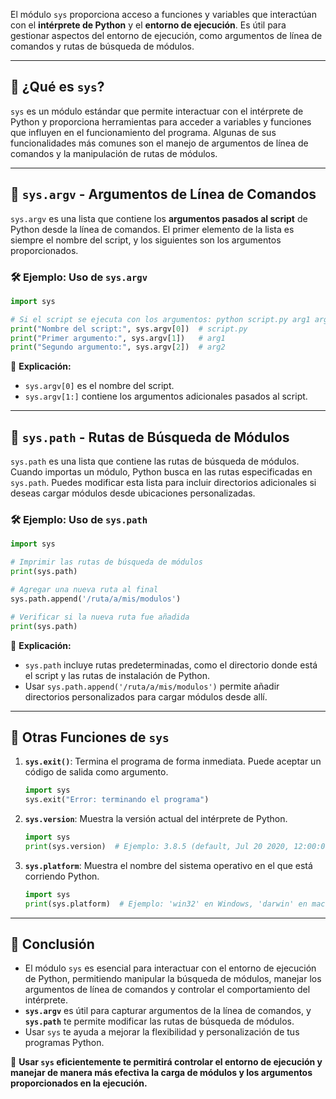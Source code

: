 

El módulo `sys` proporciona acceso a funciones y variables que interactúan con el **intérprete de Python** y el **entorno de ejecución**. Es útil para gestionar aspectos del entorno de ejecución, como argumentos de línea de comandos y rutas de búsqueda de módulos.

---

## 🔹 ¿Qué es `sys`?

`sys` es un módulo estándar que permite interactuar con el intérprete de Python y proporciona herramientas para acceder a variables y funciones que influyen en el funcionamiento del programa. Algunas de sus funcionalidades más comunes son el manejo de argumentos de línea de comandos y la manipulación de rutas de módulos.

---

## 🔹 `sys.argv` - Argumentos de Línea de Comandos

`sys.argv` es una lista que contiene los **argumentos pasados al script** de Python desde la línea de comandos. El primer elemento de la lista es siempre el nombre del script, y los siguientes son los argumentos proporcionados.

### 🛠️ Ejemplo: Uso de `sys.argv`

```python
import sys

# Si el script se ejecuta con los argumentos: python script.py arg1 arg2
print("Nombre del script:", sys.argv[0])  # script.py
print("Primer argumento:", sys.argv[1])   # arg1
print("Segundo argumento:", sys.argv[2])  # arg2
```

📌 **Explicación:**
- `sys.argv[0]` es el nombre del script.
- `sys.argv[1:]` contiene los argumentos adicionales pasados al script.

---

## 🔹 `sys.path` - Rutas de Búsqueda de Módulos

`sys.path` es una lista que contiene las rutas de búsqueda de módulos. Cuando importas un módulo, Python busca en las rutas especificadas en `sys.path`. Puedes modificar esta lista para incluir directorios adicionales si deseas cargar módulos desde ubicaciones personalizadas.

### 🛠️ Ejemplo: Uso de `sys.path`

```python
import sys

# Imprimir las rutas de búsqueda de módulos
print(sys.path)

# Agregar una nueva ruta al final
sys.path.append('/ruta/a/mis/modulos')

# Verificar si la nueva ruta fue añadida
print(sys.path)
```

📌 **Explicación:**
- `sys.path` incluye rutas predeterminadas, como el directorio donde está el script y las rutas de instalación de Python.
- Usar `sys.path.append('/ruta/a/mis/modulos')` permite añadir directorios personalizados para cargar módulos desde allí.

---

## 🔹 Otras Funciones de `sys`

1. **`sys.exit()`**: Termina el programa de forma inmediata. Puede aceptar un código de salida como argumento.
   
   ```python
   import sys
   sys.exit("Error: terminando el programa")
   ```

2. **`sys.version`**: Muestra la versión actual del intérprete de Python.
   
   ```python
   import sys
   print(sys.version)  # Ejemplo: 3.8.5 (default, Jul 20 2020, 12:00:00)
   ```

3. **`sys.platform`**: Muestra el nombre del sistema operativo en el que está corriendo Python.
   
   ```python
   import sys
   print(sys.platform)  # Ejemplo: 'win32' en Windows, 'darwin' en macOS
   ```

---

## 🚀 Conclusión

- El módulo `sys` es esencial para interactuar con el entorno de ejecución de Python, permitiendo manipular la búsqueda de módulos, manejar los argumentos de línea de comandos y controlar el comportamiento del intérprete.
- **`sys.argv`** es útil para capturar argumentos de la línea de comandos, y **`sys.path`** te permite modificar las rutas de búsqueda de módulos.
- Usar `sys` te ayuda a mejorar la flexibilidad y personalización de tus programas Python.

📌 **Usar `sys` eficientemente te permitirá controlar el entorno de ejecución y manejar de manera más efectiva la carga de módulos y los argumentos proporcionados en la ejecución.**
